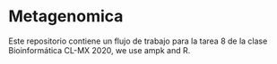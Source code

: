 # Metagenomica
Este repositorio contiene un flujo de trabajo para la tarea 8 de la clase Bioinformática CL-MX 2020, we use ampk and R.
